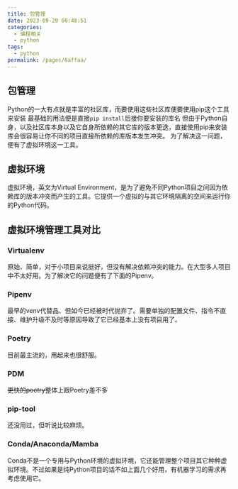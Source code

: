 ```yaml
---
title: 包管理
date: 2023-09-20 00:48:51
categories:
  - 编程相关
  - python
tags:
  - python
permalink: /pages/6affaa/
---
```


## 包管理

Python的一大有点就是丰富的社区库，而要使用这些社区库便要使用pip这个工具来安装
最基础的用法便是直接`pip install`后接你要安装的库名
但由于Python自身，以及社区库本身以及它自身所依赖的其它库的版本更迭，直接使用pip来安装库会很容易让你不同的项目直接所依赖的库版本发生冲突。
为了解决这一问题，便有了虚拟环境这一工具。

## 虚拟环境

虚拟环境，英文为Virtual Environment，是为了避免不同Python项目之间因为依赖库的版本冲突而产生的工具。它提供一个虚拟的与其它环境隔离的空间来运行你的Python代码。

## 虚拟环境管理工具对比

### Virtualenv

原始、简单，对于小项目来说挺好，但没有解决依赖冲突的能力。在大型多人项目中不太好用。为了解决它的问题便有了下面的Pipenv。

### Pipenv

最早的venv代替品、但如今已经被时代抛弃了。需要单独的配置文件、指令不直接、维护升级不及时等原因导致了它已经基本上没有项目用了。

### Poetry

目前最主流的，用起来也很舒服。

### PDM

~~更快的poetry~~整体上跟Poetry差不多

### pip-tool

还没用过，但听说比较麻烦。

### Conda/Anaconda/Mamba

Conda不是一个专用与Python环境的虚拟环境，它还能管理整个项目其它种种虚拟环境。不过如果是纯Python项目的话不如上面几个好用，有机器学习的需求再考虑使用它。
